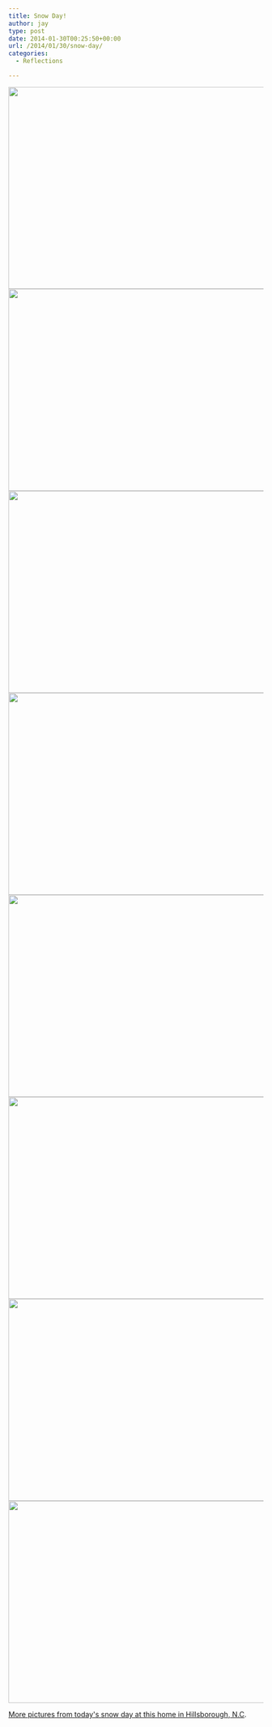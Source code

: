 ```yaml
---
title: Snow Day!
author: jay
type: post
date: 2014-01-30T00:25:50+00:00
url: /2014/01/30/snow-day/
categories:
  - Reflections

---
```

<img class="alignnone" src="https://photos.smugmug.com/All/Snow-Days/i-KRfQbtL/0/M/DSC_9208-M.jpg" alt="" width="600" height="399" />

<img class="alignnone" src="https://photos.smugmug.com/All/Snow-Days/i-Q2MKnNk/0/M/DSC_9209-M.jpg" alt="" width="600" height="399" />

<img class="alignnone" src="https://photos.smugmug.com/All/Snow-Days/i-4mxqXPG/0/M/DSC_9210-M.jpg" alt="" width="600" height="399" />

<img class="alignnone" src="https://photos.smugmug.com/All/Snow-Days/i-NnPZhpr/0/M/DSC_9211-M.jpg" alt="" width="600" height="399" />

<img class="alignnone" src="https://photos.smugmug.com/All/Snow-Days/i-65wvKdK/0/M/DSC_9212-M.jpg" alt="" width="600" height="399" />

<img class="alignnone" src="https://photos.smugmug.com/All/Snow-Days/i-sLJCF5m/0/M/DSC_9213-M.jpg" alt="" width="600" height="399" />

<img class="alignnone" src="https://photos.smugmug.com/All/Snow-Days/i-pQjPxfs/0/M/DSC_9214-M.jpg" alt="" width="600" height="399" />

<img class="alignnone" src="https://photos.smugmug.com/All/Snow-Days/i-2HLvStm/0/M/DSC_9215-M.jpg" alt="" width="600" height="399" />

[More pictures from today's snow day at this home in Hillsborough, N.C][1].

 [1]: http://photos.rambleon.org/All/Snow-Days/i-KRfQbtL